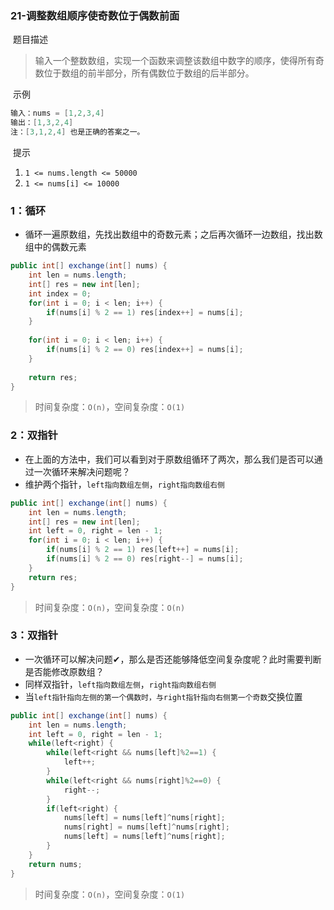 ### 21-调整数组顺序使奇数位于偶数前面

​	题目描述

> 输入一个整数数组，实现一个函数来调整该数组中数字的顺序，使得所有奇数位于数组的前半部分，所有偶数位于数组的后半部分。

​	示例

```java
输入：nums = [1,2,3,4]
输出：[1,3,2,4] 
注：[3,1,2,4] 也是正确的答案之一。
```

​	提示

1. `1 <= nums.length <= 50000`
2. `1 <= nums[i] <= 10000`

### 1：循环

- 循环一遍原数组，先找出数组中的奇数元素；之后再次循环一边数组，找出数组中的偶数元素

```java
public int[] exchange(int[] nums) {
	int len = nums.length;
    int[] res = new int[len];
    int index = 0;
    for(int i = 0; i < len; i++) {
        if(nums[i] % 2 == 1) res[index++] = nums[i];
    }
    
    for(int i = 0; i < len; i++) {
        if(nums[i] % 2 == 0) res[index++] = nums[i];
    }
    
    return res;
}
```

> 时间复杂度：`O(n)`，空间复杂度：`O(1)`

### 2：双指针

- 在上面的方法中，我们可以看到对于原数组循环了两次，那么我们是否可以通过一次循环来解决问题呢？
- 维护两个指针，`left指向数组左侧`，`right指向数组右侧`

```java
public int[] exchange(int[] nums) {
	int len = nums.length;
    int[] res = new int[len];
    int left = 0, right = len - 1;
    for(int i = 0; i < len; i++) {
        if(nums[i] % 2 == 1) res[left++] = nums[i];
        if(nums[i] % 2 == 0) res[right--] = nums[i];
    }
    return res;
}
```

> 时间复杂度：`O(n)`，空间复杂度：`O(n)`

### 3：双指针

- 一次循环可以解决问题✔，那么是否还能够降低空间复杂度呢？此时需要判断是否能修改原数组？
- 同样双指针，`left指向数组左侧`，`right指向数组右侧`
- 当`left指针指向左侧的第一个偶数时，与right指针指向右侧第一个奇数`交换位置

```java
public int[] exchange(int[] nums) {
	int len = nums.length;
    int left = 0, right = len - 1;
    while(left<right) {
        while(left<right && nums[left]%2==1) {
            left++;
        }
        while(left<right && nums[right]%2==0) {
            right--;
        }
        if(left<right) {
            nums[left] = nums[left]^nums[right];
            nums[right] = nums[left]^nums[right];
            nums[left] = nums[left]^nums[right];
        }
    }
    return nums;
}
```

> 时间复杂度：`O(n)`，空间复杂度：`O(1)`